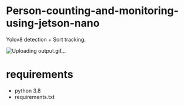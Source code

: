 # Person-counting-and-monitoring-using-jetson-nano
Yolov8 detection + Sort tracking.

![Uploading output.gif…]()




# requirements
- python 3.8
- requirements.txt

